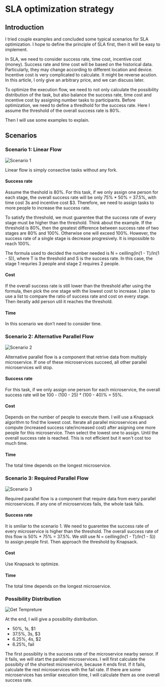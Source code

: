 # SLA optimization strategy

## Introduction

I tried couple examples and concluded some typical scenarios for SLA optimization. I hope to define the principle of SLA first, then it will be easy to implement.

In SLA, we need to consider success rate, time cost, incentive cost (money). Success rate and time cost will be based on the historical data. Particularly, they may change according to different location and device. Incentive cost is very complicated to calculate. It might be reverse acution. In this article, I only give an arbitrary price, and we can discuss later. 

To optimize the execution flow, we need to not only calculate the possibility distribution of the task, but also balance the success rate, time cost and incentive cost by assigning number tasks to participants. Before optimization, we need to define a thredhold for the success rate. Here I assume the threshold of the overall success rate is 80%. 

Then I will use some examples to explain.

## Scenarios

### Scenario 1: Linear Flow

![Scenario 1](https://github.com/JunjieCheng/SLA/blob/master/scenario1.png)

Linear flow is simply consective tasks without any fork. 

#### Success rate
Assume the theshold is 80%. For this task, if we only assign one person for each stage, the overall success rate will be only 75% * 50% = 37.5%, with time cost 3s and incentive cost $3. Therefore, we need to assign tasks to more people to increase the success rate. 

To satisfy the threshold, we must guarentee that the success rate of every stage must be higher than the threshold. Think about the example. If the threshold is 80%, then the greatest difference between success rate of two stages are 80% and 100%. Otherwise one will exceed 100%. However, the success rate of a single stage is decrease progresively. It is impossible to reach 100%. 

The formula used to decided the number needed is N = ceilling(ln(1 - T)/ln(1 - S)), where T is the threshold and S is the success rate. In this case, the stage 1 requries 3 people and stage 2 requires 2 people.

#### Cost 
If the overall success rate is still lower than the threshold after using the formula, then pick the one stage with the lowest cost to increase. I plan to use a list to compare the ratio of success rate and cost on every stage. Then iteratly add person util it reaches the threshold.

#### Time
In this scenario we don't need to consider time.

### Scenario 2: Alternative Parallel Flow

![Scenario 2](./scenario2.png)

Alternative parallel flow is a component that retrive data from multiply microservice. If one of these microservices succeed, all other parallel microservices will stop. 

#### Success rate
For this task, if we only assign one person for each microservice, the overall success rate will be 100 - (100 - 25) * (100 - 40)% = 55%.

#### Cost
Depends on the number of people to execute them. I will use a Knapsack algorithm to find the lowest cost. Iterate all parallel microservices and compute (increased success rate/increased cost) after asigning one more people for this microservice. Then select the lowest one to assign. Until the overall success rate is reached. This is not efficient but it won't cost too much time.

#### Time
The total time depends on the longest microservice.

### Scenario 3: Required Parallel Flow

![Scenario 3](./scenario3.jpg)

Required parallel flow is a component that require data from every parallel microservices. If any one of microservices fails, the whole task fails. 

#### Success rate 
It is smiliar to the scenario 1. We need to guarentee the success rate of every microservice is higher than the threshold. The overall success rate of this flow is 50% * 75% = 37.5%. We still use N = ceilling(ln(1 - T)/ln(1 - S)) to assign people first. Then approach the threshold by Knapsack.

#### Cost
Use Knapsack to optimize.

#### Time
The total time depends on the longest microservice.

### Possibility Distribution

![Get Tempreture](./getTemp.png)

At the end, I will give a possibility distribution. 

* 50%, 1s, $1
* 37.5%, 3s, $3
* 6.25%, 4s, $2
* 6.25%, fail

The first possiblity is the success rate of the microservice nearby sensor. If it fails, we will start the parallel microservices. I will first calculate the possibity of the shortest microservice, because it ends first. If it fails, calculate the rest microservices with the fail rate. If there are some microservices has smiliar execution time, I will calculate them as one overall success rate.
